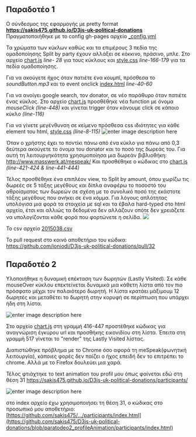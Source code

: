 
**Παραδοτέο 1**
----------

Ο σύνδεσμος της εφαρμογής με pretty format **https://sakis475.github.io/D3js-uk-political-donations** 
Πραγματοποιήθηκε με το config gh-pages αρχείο [_config.yml](https://github.com/sakis475/D3js-uk-political-donations/blob/paradoteo1/_config.yml)

Τα χρώματα των κύκλων καθώς και τα επιμέρους 3 πεδία της ομαδοποίησης Split by party έχουν αλλάξει σε κόκκινο, πράσινο, μπλε.
Στο αρχείο [chart.js](https://github.com/sakis475/D3js-uk-political-donations/blob/paradoteo1/chart.js) *line- 28* για τους κύκλους και [style.css](https://github.com/sakis475/D3js-uk-political-donations/blob/paradoteo1/style.css) *line-166-179* για τα πεδία ομαδοποίησης.

Για να ακούγετε ήχος όταν πατιέτε ένα κουμπί, πρόσθεσα το *soundButton.mp3* 
και το event onclick [index.html](https://github.com/sakis475/D3js-uk-political-donations/blob/paradoteo1/index.html) *line-40-60*

Για να ανοίγει google search, τον donator, σε νέο παράθυρο όταν πατιέτε ένας κύκλος. Στο αρχείο [chart.js](https://github.com/sakis475/D3js-uk-political-donations/blob/paradoteo1/chart.js) προσθέθηκε νέα function με όνομα *mouseClick* *(line-448)* και γίνεται trigger όταν κάνουμε click σε κάποιο κύκλο *(line-116)*

Για να γίνετε μεγένθυνση σε κείμενο πρόσθεσα css ιδιότητες για κάθε element του html, [style.css](https://github.com/sakis475/D3js-uk-political-donations/blob/paradoteo1/style.css) *(line-8-115)*
![enter image description here](https://github.com/sakis475/sw/blob/paradoteo1/projects/2015038/zoomtext.png?raw=true)

Όταν ο χρήστης έχει το ποντίκι πάνω από ένα κύκλο για πάνω από 0,3 δεύτερα ακούγετε το όνομα του donator και το ποσό της δωρεάς του. Για αυτή τη λειτουργηκότητα χρησιμοποίησα μια δωρεάν βιβλιοθήκη: http://www.masswerk.at/mespeak/ 
Και προσθέθηκε ο κώδικας στο [chart.js](https://github.com/sakis475/D3js-uk-political-donations/blob/paradoteo1/chart.js) *(line-421-424 & line-441-444)*

Τέλος προσθέθηκε ένα επιπλέον view, το Split by amount, όπου χωρίζω τις δωρεές σε 5 τάξης μεγέθους και δίπλα αναφέρω το ποσοστό του αθροίσματος των δωρεών σε σχέση με το συνολικό ποσό της εκάστοτε τάξης μεγέθους που ανήκει σε ένα κόμμα. Για λόγους απλότητας υπολόγισα μια φορά τα στοιχεία με sql και τα έβαλα hard-typed στο html αρχείο, έτσι και αλλιώς τα δεδομένα δεν αλλάζουν οπότε δεν χρειάζετε να υπολογίζονται κάθε φορά που φορτώνετε η σελίδα.
![](https://github.com/sakis475/sw/blob/paradoteo1/projects/2015038/splitbyamount.png?raw=true)

To csv αρχείο [2015038.csv](https://github.com/ioniodi/D3js-uk-political-donations/blob/master/participants/2015038.csv)

Το pull request στο κοινό αποθετήριο του κώδικα: 
https://github.com/ioniodi/D3js-uk-political-donations/pull/32

**Παραδοτέο 2**
----------
Υλοποιήθηκε η δυναμική επέκταση των δωρητών (Lastly Visited). Σε κάθε mouseOver κύκλου επεκτείνεται δυναμικά μια κάθετη λίστα από τον πιο πρόσφατο μέχρι τον παλαιότερο δωρητή. Η λίστα κρατάει μάξιμουμ 12 δωρητές και μεταθέτει το δωρητή στην κορυφή σε περίπτωση που υπάρχει ήδη στη λίστα.

![enter image description here](https://github.com/sakis475/sw/blob/paradoteo2/projects/2015038/dynPic.png?raw=true)

Στο αρχείο [chart.js](https://github.com/sakis475/D3js-uk-political-donations/blob/paradoteo2/chart.js) στη γραμμή 416-447 προστέθηκε κώδικας για αναγνώριση έγκυρου url και προσθήκης εικονιδίου στη λίστα.
Έπειτα στη γραμμή 517 γίνεται το "render" της Lastly Visited λίστας.

Διαπιστώθηκε πρόβλημα με το Chrome όσο αφορά τη meSpeak(φωνητική λειτουργία), κάποιες φορές δεν παίζει ο ήχος επειδή δεν το επιτρέπει το chrome. Αλλά με το Firefox δουλεύει μια χαρά.

Τέλος φτιάχτηκε το text animation του profil μου όπως φαίνεται εδώ στη θέση 31
https://sakis475.github.io/D3js-uk-political-donations/participants/

![enter image description here](https://raw.githubusercontent.com/sakis475/sw/paradoteo2/projects/2015038/logotipo.png)

στο index αρχείο έχω χρησιμοποιήσει τη θέση 31, 
ο κώδικας στο προσωπικό μου αποθετήριο:
[https://github.com/sakis475/.../participants/index.html](https://github.com/sakis475/D3js-uk-political-donations/blob/paratodeo2_profileAnimation/participants/index.html)
